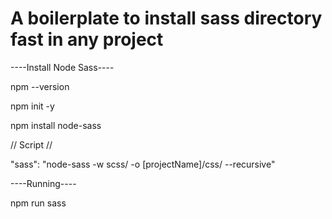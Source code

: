 # A boilerplate to install sass directory fast in any project #


----Install Node Sass----


npm --version 

npm init -y 

npm install node-sass 

// Script // 

"sass": "node-sass -w scss/ -o [projectName]/css/ --recursive"


----Running----


npm run sass
